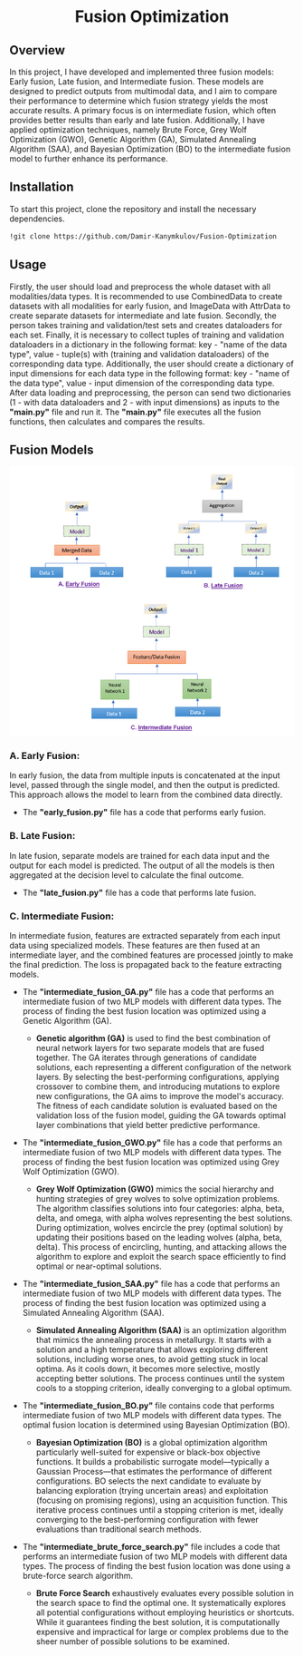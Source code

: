 <h1 align= "center"> Fusion Optimization </h1>

## Overview

In this project, I have developed and implemented three fusion models: Early fusion, Late fusion, and Intermediate fusion. These models are designed to predict outputs from multimodal data, and I aim to compare their performance to determine which fusion strategy yields the most accurate results. A primary focus is on intermediate fusion, which often provides better results than early and late fusion. Additionally, I have applied optimization techniques, namely Brute Force, Grey Wolf Optimization (GWO), Genetic Algorithm (GA), Simulated Annealing Algorithm (SAA), and Bayesian Optimization (BO) to the intermediate fusion model to further enhance its performance.

## Installation

To start this project, clone the repository and install the necessary dependencies.
```bash
!git clone https://github.com/Damir-Kanymkulov/Fusion-Optimization
```

## Usage
Firstly, the user should load and preprocess the whole dataset with all modalities/data types. It is recommended to use CombinedData to create datasets with all modalities for early fusion, and ImageData with AttrData to create separate datasets for intermediate and late fusion. Secondly, the person takes training and validation/test sets and creates dataloaders for each set. Finally, it is necessary to collect tuples of training and validation dataloaders in a dictionary in the following format: key - "name of the data type", value - tuple(s) with (training and validation dataloaders) of the corresponding data type. Additionally, the user should create a dictionary of input dimensions for each data type in the following format: key - "name of the data type", value - input dimension of the corresponding data type.
After data loading and preprocessing, the person can send two dictionaries (1 - with data dataloaders and 2 - with input dimensions) as inputs to the **"main.py"** file and run it. The **"main.py"** file executes all the fusion functions, then calculates and compares the results.

## Fusion Models

![Fusion Diagram](Images/Fusion_Diagrams.png)

### A. Early Fusion:
In early fusion, the data from multiple inputs is concatenated at the input level, passed through the single model, and then the output is predicted. This approach allows the model to learn from the combined data directly. 
- The **"early_fusion.py"** file has a code that performs early fusion.

### B. Late Fusion:
In late fusion, separate models are trained for each data input and the output for each model is predicted. The output of all the models is then aggregated at the decision level to calculate the final outcome. 
- The **"late_fusion.py"** file has a code that performs late fusion.

### C. Intermediate Fusion:
In intermediate fusion, features are extracted separately from each input data using specialized models. These features are then fused at an intermediate layer, and the combined features are processed jointly to make the final prediction. The loss is propagated back to the feature extracting models.
- The **"intermediate_fusion_GA.py"** file has a code that performs an intermediate fusion of two MLP models with different data types. The process of finding the best fusion location was optimized using a Genetic Algorithm (GA).
  - **Genetic algorithm (GA)** is used to find the best combination of neural network layers for two separate models that are fused together. The GA iterates through generations of candidate solutions, each representing a different configuration of the network layers. By selecting the best-performing configurations, applying crossover to combine them, and introducing mutations to explore new configurations, the GA aims to improve the model's accuracy. The fitness of each candidate solution is evaluated based on the validation loss of the fusion model, guiding the GA towards optimal layer combinations that yield better predictive performance.
    
- The **"intermediate_fusion_GWO.py"** file has a code that performs an intermediate fusion of two MLP models with different data types. The process of finding the best fusion location was optimized using Grey Wolf Optimization (GWO).
  - **Grey Wolf Optimization (GWO)** mimics the social hierarchy and hunting strategies of grey wolves to solve optimization problems. The algorithm classifies solutions into four categories: alpha, beta, delta, and omega, with alpha wolves representing the best solutions. During optimization, wolves encircle the prey (optimal solution) by updating their positions based on the leading wolves (alpha, beta, delta). This process of encircling, hunting, and attacking allows the algorithm to explore and exploit the search space efficiently to find optimal or near-optimal solutions.
    
- The **"intermediate_fusion_SAA.py"** file has a code that performs an intermediate fusion of two MLP models with different data types. The process of finding the best fusion location was optimized using a Simulated Annealing Algorithm (SAA).
   - **Simulated Annealing Algorithm (SAA)** is an optimization algorithm that mimics the annealing process in metallurgy. It starts with a solution and a high temperature that allows exploring different solutions, including worse ones, to avoid getting stuck in local optima. As it cools down, it becomes more selective, mostly accepting better solutions. The process continues until the system cools to a stopping criterion, ideally converging to a global optimum.
 
- The **"intermediate_fusion_BO.py"** file contains code that performs intermediate fusion of two MLP models with different data types. The optimal fusion location is determined using Bayesian Optimization (BO).
  - **Bayesian Optimization (BO)** is a global optimization algorithm particularly well-suited for expensive or black-box objective functions. It builds a probabilistic surrogate model—typically a Gaussian Process—that estimates the performance of different configurations. BO selects the next candidate to evaluate by balancing exploration (trying uncertain areas) and exploitation (focusing on promising regions), using an acquisition function. This iterative process continues until a stopping criterion is met, ideally converging to the best-performing configuration with fewer evaluations than traditional search methods.
     
- The **"intermediate_brute_force_search.py"** file includes a code that performs an intermediate fusion of two MLP models with different data types. The process of finding the best fusion location was done using a brute-force search algorithm.
   - **Brute Force Search** exhaustively evaluates every possible solution in the search space to find the optimal one. It systematically explores all potential configurations without employing heuristics or shortcuts. While it guarantees finding the best solution, it is computationally expensive and impractical for large or complex problems due to the sheer number of possible solutions to be examined.
